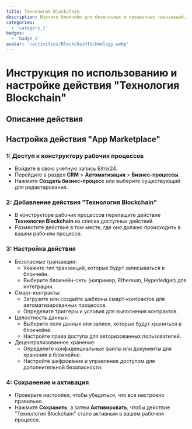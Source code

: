 ```yaml
---
title: Технология Blockchain
description: Изучите блокчейн для безопасных и прозрачных транзакций.
categories: 
  - 'category_1'
badges: 
  - 'badge_2'
avatar: '/activities/BlockchainTechnology.webp'
---
```

# Инструкция по использованию и настройке действия "Технология Blockchain"

## Описание действия

## **Настройка действия "App Marketplace"**

### 1: Доступ к конструктору рабочих процессов
- Войдите в свою учетную запись Bitrix24.
- Перейдите в раздел **CRM** > **Автоматизация** > **Бизнес-процессы**.
- Нажмите **Создать бизнес-процесс** или выберите существующий для редактирования.

### 2: Добавление действия "Технология Blockchain"
- В конструкторе рабочих процессов перетащите действие **Технология Blockchain** из списка доступных действий.
- Разместите действие в том месте, где оно должно происходить в вашем рабочем процессе.

### 3: Настройка действия
- Безопасные транзакции:
  - Укажите тип транзакций, которые будут записываться в блокчейн.
  - Выберите блокчейн-сеть (например, Ethereum, Hyperledger) для интеграции.
- Смарт-контракты:
  - Загрузите или создайте шаблоны смарт-контрактов для автоматизированных процессов.
  - Определите триггеры и условия для выполнения контрактов.
- Целостность данных:
  - Выберите поля данных или записи, которые будут храниться в блокчейне.
  - Настройте права доступа для авторизованных пользователей.
- Децентрализованное хранение:
  - Определите конфиденциальные файлы или документы для хранения в блокчейне.
  - Настройте шифрование и управление доступом для дополнительной безопасности.

### 4: Сохранение и активация
- Проверьте настройки, чтобы убедиться, что все настроено правильно.
- Нажмите **Сохранить**, а затем **Активировать**, чтобы действие "Технология Blockchain" стало активным в вашем рабочем процессе.